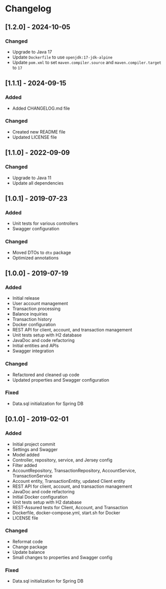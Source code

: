 # Changelog

## [1.2.0] - 2024-10-05
### Changed
- Upgrade to Java 17
- Update `Dockerfile` to use `openjdk:17-jdk-alpine`
- Update `pom.xml` to set `maven.compiler.source` and `maven.compiler.target` to `17`

## [1.1.1] - 2024-09-15
### Added
- Added CHANGELOG.md file

### Changed
- Created new README file
- Updated LICENSE file

## [1.1.0] - 2022-09-09
### Changed
- Upgrade to Java 11
- Update all dependencies

## [1.0.1] - 2019-07-23
### Added
- Unit tests for various controllers
- Swagger configuration

### Changed
- Moved DTOs to `dto` package
- Optimized annotations

## [1.0.0] - 2019-07-19
### Added
- Initial release
- User account management
- Transaction processing
- Balance inquiries
- Transaction history
- Docker configuration
- REST API for client, account, and transaction management
- Unit tests setup with H2 database
- JavaDoc and code refactoring
- Initial entities and APIs
- Swagger integration

### Changed
- Refactored and cleaned up code
- Updated properties and Swagger configuration

### Fixed
- Data.sql initialization for Spring DB

## [0.1.0] - 2019-02-01
### Added
- Initial project commit
- Settings and Swagger
- Model added
- Controller, repository, service, and Jersey config
- Filter added
- AccountRepository, TransactionRepository, AccountService, TransactionService
- Account entity, TransactionEntity, updated Client entity
- REST API for client, account, and transaction management
- JavaDoc and code refactoring
- Initial Docker configuration
- Unit tests setup with H2 database
- REST-Assured tests for Client, Account, and Transaction
- Dockerfile, docker-compose.yml, start.sh for Docker
- LICENSE file

### Changed
- Reformat code
- Change package
- Update balance
- Small changes to properties and Swagger config

### Fixed
- Data.sql initialization for Spring DB